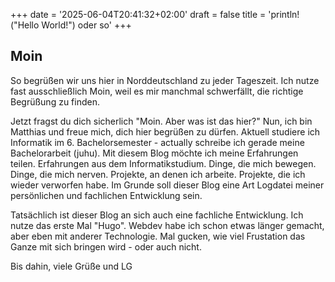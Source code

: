 +++
date = '2025-06-04T20:41:32+02:00'
draft = false
title = 'println!("Hello World!") oder so'
+++
## Moin
So begrüßen wir uns hier in Norddeutschland zu jeder Tageszeit. Ich nutze fast ausschließlich Moin, weil es mir manchmal schwerfällt, die richtige Begrüßung zu finden.

Jetzt fragst du dich sicherlich "Moin. Aber was ist das hier?" Nun, ich bin Matthias und freue mich, dich hier begrüßen zu dürfen. Aktuell studiere ich Informatik im 6. Bachelorsemester - actually schreibe ich gerade meine Bachelorarbeit (juhu). Mit diesem Blog möchte ich meine Erfahrungen teilen. Erfahrungen aus dem Informatikstudium. Dinge, die mich bewegen. Dinge, die mich nerven. Projekte, an denen ich arbeite. Projekte, die ich wieder verworfen habe. Im Grunde soll dieser Blog eine Art Logdatei meiner persönlichen und fachlichen Entwicklung sein.

Tatsächlich ist dieser Blog an sich auch eine fachliche Entwicklung. Ich nutze das erste Mal "Hugo". Webdev habe ich schon etwas länger gemacht, aber eben mit anderer Technologie. Mal gucken, wie viel Frustation das Ganze mit sich bringen wird - oder auch nicht.

Bis dahin, viele Grüße und LG
